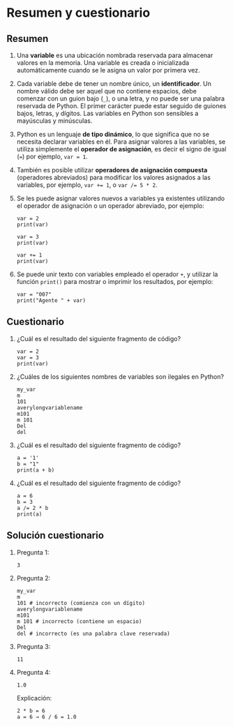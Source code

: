 # Resumen y cuestionario

## Resumen

1. Una **variable** es una ubicación nombrada reservada para almacenar valores en la memoria. Una variable es creada o inicializada automáticamente cuando se le asigna un valor por primera vez. 

2. Cada variable debe de tener un nombre único, un **identificador**. Un nombre válido debe ser aquel que no contiene espacios, debe comenzar con un guion bajo (`_`), o una letra, y no puede ser una palabra reservada de Python. El primer carácter puede estar seguido de guiones bajos, letras, y dígitos. Las variables en Python son sensibles a mayúsculas y minúsculas.

3. Python es un lenguaje **de tipo dinámico**, lo que significa que no se necesita declarar variables en él. Para asignar valores a las variables, se utiliza simplemente el **operador de asignación**, es decir el signo de igual (`=`) por ejemplo, `var = 1`.

4. También es posible utilizar **operadores de asignación compuesta** (operadores abreviados) para modificar los valores asignados a las variables, por ejemplo, `var += 1`, o `var /= 5 * 2`.

5. Se les puede asignar valores nuevos a variables ya existentes utilizando el operador de asignación o un operador abreviado, por ejemplo:
    
    ```
    var = 2
    print(var)

    var = 3
    print(var)

    var += 1
    print(var)
    ```
6. Se puede unir texto con variables empleado el operador `+`, y utilizar la función `print()` para mostrar o imprimir los resultados, por ejemplo:

    ```
    var = "007"
    print("Agente " + var)
    ```

## Cuestionario

1. ¿Cuál es el resultado del siguiente fragmento de código?

    ```
    var = 2
    var = 3
    print(var)
    ```

2. ¿Cuáles de los siguientes nombres de variables son ilegales en Python?

    ```
    my_var
    m
    101
    averylongvariablename
    m101
    m 101
    Del
    del
    ```

3. ¿Cuál es el resultado del siguiente fragmento de código?

    ```
    a = '1'
    b = "1"
    print(a + b)
    ```

4. ¿Cuál es el resultado del siguiente fragmento de código?

    ```
    a = 6
    b = 3
    a /= 2 * b
    print(a)
    ```

## Solución cuestionario

1. Pregunta 1:

    ```
    3
    ```

2. Pregunta 2:

    ```
    my_var
    m
    101 # incorrecto (comienza con un dígito)
    averylongvariablename
    m101
    m 101 # incorrecto (contiene un espacio)
    Del
    del # incorrecto (es una palabra clave reservada)
    ```

3. Pregunta 3:

    ```
    11
    ```

4. Pregunta 4:

    ```
    1.0
    ```

    Explicación:

    ```
    2 * b = 6   
    a = 6 → 6 / 6 = 1.0 
    ```